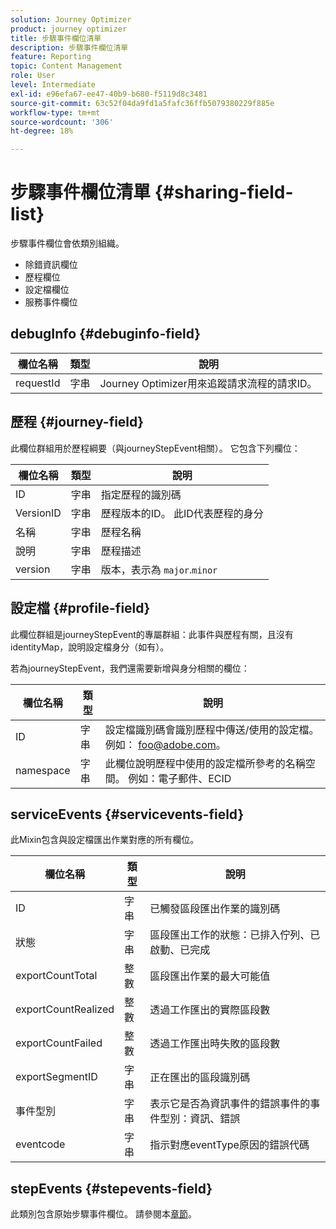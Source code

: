 ```yaml
---
solution: Journey Optimizer
product: journey optimizer
title: 步驟事件欄位清單
description: 步驟事件欄位清單
feature: Reporting
topic: Content Management
role: User
level: Intermediate
exl-id: e96efa67-ee47-40b9-b680-f5119d8c3481
source-git-commit: 63c52f04da9fd1a5fafc36ffb5079380229f885e
workflow-type: tm+mt
source-wordcount: '306'
ht-degree: 18%

---
```


# 步驟事件欄位清單 {#sharing-field-list}

步驟事件欄位會依類別組織。

* 除錯資訊欄位
* 歷程欄位
* 設定檔欄位
* 服務事件欄位

## debugInfo {#debuginfo-field}

| 欄位名稱 | 類型 | 說明 |
|---|---|------------|
| requestId | 字串 | Journey Optimizer用來追蹤請求流程的請求ID。 |

## 歷程 {#journey-field}

此欄位群組用於歷程綱要（與journeyStepEvent相關）。 它包含下列欄位：

| 欄位名稱 | 類型 | 說明 |
|---|---|------------|
| ID | 字串 | 指定歷程的識別碼 |
| VersionID | 字串 | 歷程版本的ID。 此ID代表歷程的身分 |
| 名稱 | 字串 | 歷程名稱 |
| 說明 | 字串 | 歷程描述 |
| version | 字串 | 版本，表示為 `major`.`minor` |

## 設定檔 {#profile-field}

此欄位群組是journeyStepEvent的專屬群組：此事件與歷程有關，且沒有identityMap，說明設定檔身分（如有）。

若為journeyStepEvent，我們還需要新增與身分相關的欄位：

| 欄位名稱 | 類型 | 說明 |
|---|---|------------|
| ID | 字串 | 設定檔識別碼會識別歷程中傳送/使用的設定檔。 例如： foo@adobe.com。 |
| namespace | 字串 | 此欄位說明歷程中使用的設定檔所參考的名稱空間。 例如：電子郵件、ECID |

## serviceEvents {#servicevents-field}

此Mixin包含與設定檔匯出作業對應的所有欄位。

| 欄位名稱 | 類型 | 說明 |
|---|---|------------|
| ID | 字串 | 已觸發區段匯出作業的識別碼 |
| 狀態 | 字串 | 區段匯出工作的狀態：已排入佇列、已啟動、已完成 |
| exportCountTotal | 整數 | 區段匯出作業的最大可能值 |
| exportCountRealized | 整數 | 透過工作匯出的實際區段數 |
| exportCountFailed | 整數 | 透過工作匯出時失敗的區段數 |
| exportSegmentID | 字串 | 正在匯出的區段識別碼 |
| 事件型別 | 字串 | 表示它是否為資訊事件的錯誤事件的事件型別：資訊、錯誤 |
| eventcode | 字串 | 指示對應eventType原因的錯誤代碼 |

## stepEvents {#stepevents-field}

此類別包含原始步驟事件欄位。 請參閱本[章節](../reports/sharing-legacy-fields.md)。
